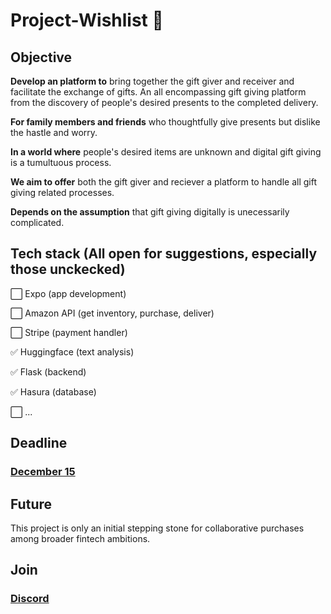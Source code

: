 # Project-Wishlist 🎁
## Objective
**Develop an platform to** bring together the gift giver and receiver and facilitate the exchange of gifts. An all encompassing gift giving platform from the discovery of people's desired presents to the completed delivery.

**For family members and friends** who thoughtfully give presents but dislike the hastle and worry.

**In a world where** people's desired items are unknown and digital gift giving is a tumultuous process.

**We aim to offer** both the gift giver and reciever a platform to handle all gift giving related processes.

**Depends on the assumption** that gift giving digitally is unecessarily complicated.

## Tech stack (All open for suggestions, especially those unckecked)

⬜ Expo (app development)

⬜ Amazon API (get inventory, purchase, deliver)

⬜ Stripe (payment handler)

✅ Huggingface (text analysis)

✅ Flask (backend)

✅ Hasura (database)

⬜ ...

## Deadline
### [December 15](https://timee.io/20211114T0500?tl=Project%20Wishlist%20MVP%20deadline)

## Future
This project is only an initial stepping stone for collaborative purchases among broader fintech ambitions.

## Join
### [Discord](https://discord.gg/Edx24FEHmB)

